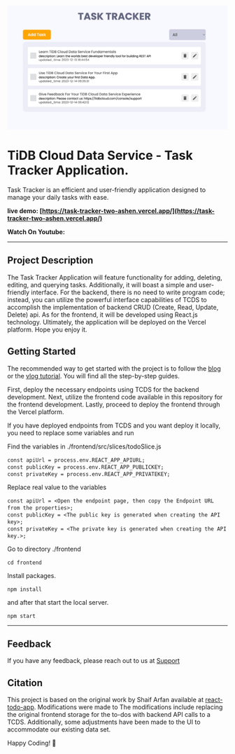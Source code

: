![Task Tracker Application](./frontend/banner.png)

# TiDB Cloud Data Service - Task Tracker Application.

Task Tracker is an efficient and user-friendly application designed to manage your daily tasks with ease.

**live demo: [https://task-tracker-two-ashen.vercel.app/](https://task-tracker-two-ashen.vercel.app/)**

**Watch On Youtube: [](?)**

---

## Project Description

The Task Tracker Application will feature functionality for adding, deleting, editing, and querying tasks. Additionally, it will boast a simple and user-friendly interface.
For the backend, there is no need to write program code; instead, you can utilize the powerful interface capabilities of TCDS to accomplish the implementation of backend CRUD (Create, Read, Update, Delete) api. As for the frontend, it will be developed using React.js technology. Ultimately, the application will be deployed on the Vercel platform.
Hope you enjoy it.

## Getting Started

The recommended way to get started with the project is to follow the [ blog ](?) or the [vlog tutorial](?). You will find all the step-by-step guides.

First, deploy the necessary endpoints using TCDS for the backend development. Next, utilize the frontend code available in this repository for the frontend development. Lastly, proceed to deploy the frontend through the Vercel platform.

If you have deployed endpoints from TCDS and you want deploy it locally, you need to replace some variables and run

Find the variables in ./frontend/src/slices/todoSlice.js
```shell
const apiUrl = process.env.REACT_APP_APIURL;
const publicKey = process.env.REACT_APP_PUBLICKEY;
const privateKey = process.env.REACT_APP_PRIVATEKEY;
```

Replace real value to the variables
``` shell
const apiUrl = <Open the endpoint page, then copy the Endpoint URL from the properties>;
const publicKey = <The public key is generated when creating the API key>;
const privateKey = <The private key is generated when creating the API key.>;
```

Go to directory ./frontend
```shell
cd frontend
```

Install packages.
```shell
npm install
```

and after that start the local server.

```shell
npm start
```

---

## Feedback

If you have any feedback, please reach out to us at [Support](https://tidbcloud.com/console/support)

## Citation

This project is based on the original work by Shaif Arfan available at [react-todo-app](https://github.com/ShaifArfan/react-todo-app).
Modifications were made to The modifications include replacing the original frontend storage for the to-dos with backend API calls to a TCDS. Additionally, some adjustments have been made to the UI to accommodate our existing data set.

Happy Coding! 🚀
